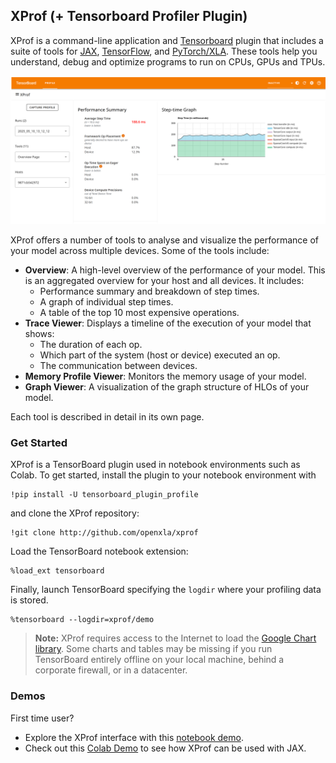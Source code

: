 ## XProf (+ Tensorboard Profiler Plugin)

XProf is a command-line application and
[Tensorboard](https://www.tensorflow.org/tensorboard) plugin that includes a
suite of tools for [JAX](https://jax.readthedocs.io/),
[TensorFlow](https://www.tensorflow.org/), and
[PyTorch/XLA](https://github.com/pytorch/xla). These tools help you understand,
debug and optimize programs to run on CPUs, GPUs and TPUs.

![Tensorboard overview page](images/tensorboard_overview.png)

XProf offers a number of tools to analyse and visualize the
performance of your model across multiple devices. Some of the tools include:

*   **Overview**: A high-level overview of the performance of your model. This
    is an aggregated overview for your host and all devices. It includes:
    *   Performance summary and breakdown of step times.
    *   A graph of individual step times.
    *   A table of the top 10 most expensive operations.
*   **Trace Viewer**: Displays a timeline of the execution of your model that
    shows:
    *   The duration of each op.
    *   Which part of the system (host or device) executed an op.
    *   The communication between devices.
*   **Memory Profile Viewer**: Monitors the memory usage of your model.
*   **Graph Viewer**: A visualization of the graph structure of HLOs of your
    model.

Each tool is described in detail in its own page.

### Get Started

XProf is a TensorBoard plugin used in notebook environments such as Colab. To
get started, install the plugin to your notebook environment with

```shell
!pip install -U tensorboard_plugin_profile
```

and clone the XProf repository:

```shell
!git clone http://github.com/openxla/xprof
```

Load the TensorBoard notebook extension:

```shell
%load_ext tensorboard
```

Finally, launch TensorBoard specifying the `logdir` where your profiling data is
stored.

```shell
%tensorboard --logdir=xprof/demo
```

> **Note:** XProf requires access to the Internet to load the
> [Google Chart library](https://developers.google.com/chart/interactive/docs/basic_load_libs#basic-library-loading).
> Some charts and tables may be missing if you run TensorBoard entirely offline on
> your local machine, behind a corporate firewall, or in a datacenter.

### Demos

First time user?

- Explore the XProf interface with this [notebook demo](xprof_demo.ipynb).
- Check out this
  [Colab Demo](https://docs.jaxstack.ai/en/latest/JAX_for_LLM_pretraining.html)
  to see how XProf can be used with JAX.

